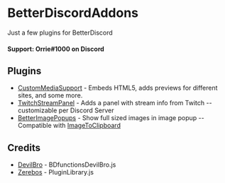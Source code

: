 # BetterDiscordAddons
Just a few plugins for BetterDiscord

#### Support: Orrie#1000 on Discord

## Plugins
 - [CustomMediaSupport](https://github.com/Orrielel/BetterDiscordAddons/tree/master/Plugins/CustomMediaSupport) - Embeds HTML5, adds previews for different sites, and some more.
 - [TwitchStreamPanel](https://github.com/Orrielel/BetterDiscordAddons/tree/master/Plugins/TwitchStreamPanel) - Adds a panel with stream info from Twitch -- customizable per Discord Server
 - [BetterImagePopups](https://github.com/Orrielel/BetterDiscordAddons/tree/master/Plugins/BetterImagePopups) - Show full sized images in image popup -- Compatible with [ImageToClipboard](https://github.com/rauenzi/BetterDiscordAddons/tree/master/Plugins/ImageToClipboard)

## Credits
 - [DevilBro](https://github.com/mwittrien/BetterDiscordAddons) - BDfunctionsDevilBro.js
 - [Zerebos](https://github.com/rauenzi/BetterDiscordAddons) - PluginLibrary.js
